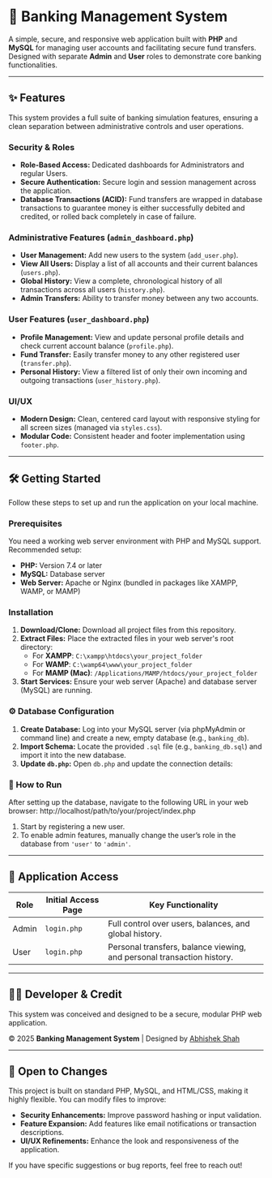 # 🏦 Banking Management System

A simple, secure, and responsive web application built with **PHP** and **MySQL** for managing user accounts and facilitating secure fund transfers. Designed with separate **Admin** and **User** roles to demonstrate core banking functionalities.

---

## ✨ Features

This system provides a full suite of banking simulation features, ensuring a clean separation between administrative controls and user operations.

### Security & Roles
- **Role-Based Access:** Dedicated dashboards for Administrators and regular Users.
- **Secure Authentication:** Secure login and session management across the application.
- **Database Transactions (ACID):** Fund transfers are wrapped in database transactions to guarantee money is either successfully debited and credited, or rolled back completely in case of failure.

### Administrative Features (`admin_dashboard.php`)
- **User Management:** Add new users to the system (`add_user.php`).
- **View All Users:** Display a list of all accounts and their current balances (`users.php`).
- **Global History:** View a complete, chronological history of all transactions across all users (`history.php`).
- **Admin Transfers:** Ability to transfer money between any two accounts.

### User Features (`user_dashboard.php`)
- **Profile Management:** View and update personal profile details and check current account balance (`profile.php`).
- **Fund Transfer:** Easily transfer money to any other registered user (`transfer.php`).
- **Personal History:** View a filtered list of only their own incoming and outgoing transactions (`user_history.php`).

### UI/UX
- **Modern Design:** Clean, centered card layout with responsive styling for all screen sizes (managed via `styles.css`).
- **Modular Code:** Consistent header and footer implementation using `footer.php`.

---

## 🛠️ Getting Started

Follow these steps to set up and run the application on your local machine.

### Prerequisites
You need a working web server environment with PHP and MySQL support. Recommended setup:

- **PHP:** Version 7.4 or later  
- **MySQL:** Database server  
- **Web Server:** Apache or Nginx (bundled in packages like XAMPP, WAMP, or MAMP)

### Installation

1. **Download/Clone:** Download all project files from this repository.  
2. **Extract Files:** Place the extracted files in your web server's root directory:  
   - For **XAMPP**: `C:\xampp\htdocs\your_project_folder`  
   - For **WAMP**: `C:\wamp64\www\your_project_folder`  
   - For **MAMP (Mac)**: `/Applications/MAMP/htdocs/your_project_folder`  
3. **Start Services:** Ensure your web server (Apache) and database server (MySQL) are running.  

### ⚙️ Database Configuration

1. **Create Database:** Log into your MySQL server (via phpMyAdmin or command line) and create a new, empty database (e.g., `banking_db`).  
2. **Import Schema:** Locate the provided `.sql` file (e.g., `banking_db.sql`) and import it into the new database.  
3. **Update `db.php`:** Open `db.php` and update the connection details:

### 🚀 How to Run

After setting up the database, navigate to the following URL in your web browser: http://localhost/path/to/your/project/index.php


1. Start by registering a new user.  
2. To enable admin features, manually change the user’s role in the database from `'user'` to `'admin'`.

---

## 🔑 Application Access

| Role  | Initial Access Page | Key Functionality |
|-------|-------------------|------------------|
| Admin | `login.php`        | Full control over users, balances, and global history. |
| User  | `login.php`        | Personal transfers, balance viewing, and personal transaction history. |

---

## 👨‍💻 Developer & Credit

This system was conceived and designed to be a secure, modular PHP web application.  

© 2025 **Banking Management System** | Designed by [Abhishek Shah](https://github.com/abhishek-2006)

---

## 🤝 Open to Changes

This project is built on standard PHP, MySQL, and HTML/CSS, making it highly flexible. You can modify files to improve:

- **Security Enhancements:** Improve password hashing or input validation.  
- **Feature Expansion:** Add features like email notifications or transaction descriptions.  
- **UI/UX Refinements:** Enhance the look and responsiveness of the application.

If you have specific suggestions or bug reports, feel free to reach out!


